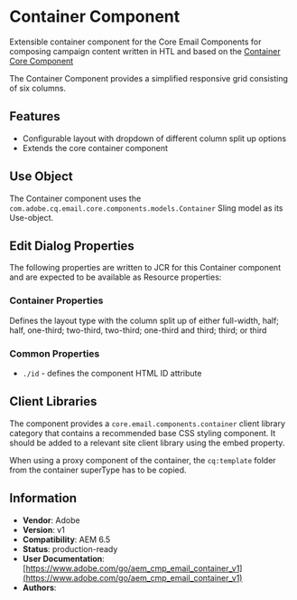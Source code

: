 <!--
Copyright 2022 Adobe

Licensed under the Apache License, Version 2.0 (the "License");
you may not use this file except in compliance with the License.
You may obtain a copy of the License at

    http://www.apache.org/licenses/LICENSE-2.0

Unless required by applicable law or agreed to in writing, software
distributed under the License is distributed on an "AS IS" BASIS,
WITHOUT WARRANTIES OR CONDITIONS OF ANY KIND, either express or implied.
See the License for the specific language governing permissions and
limitations under the License.
-->
# Container Component

Extensible container component for the Core Email Components for composing campaign content written in HTL and based on the [Container Core Component](https://github.com/adobe/aem-core-wcm-components/tree/main/content/src/content/jcr_root/apps/core/wcm/components/container/v1/container)

The Container Component provides a simplified responsive grid consisting of six columns.

## Features

* Configurable layout with dropdown of different column split up options
* Extends the core container component

## Use Object

The Container component uses the `com.adobe.cq.email.core.components.models.Container` Sling model as its Use-object.

## Edit Dialog Properties

The following properties are written to JCR for this Container component and are expected to be available as Resource properties:

### Container Properties

Defines the layout type with the column split up of either full-width, half; half, one-third; two-third, two-third; one-third and third; third; or third

### Common Properties

* `./id` - defines the component HTML ID attribute

## Client Libraries

The component provides a `core.email.components.container` client library category that contains a recommended base CSS styling component. It should be added to a relevant site client library using the embed property.

When using a proxy component of the container, the `cq:template` folder from the container superType has to be copied.

## Information

* **Vendor**: Adobe
* **Version**: v1
* **Compatibility**: AEM 6.5
* **Status**: production-ready
* **User Documentation**: [https://www.adobe.com/go/aem_cmp_email_container_v1](https://www.adobe.com/go/aem_cmp_email_container_v1)
* **Authors**:
